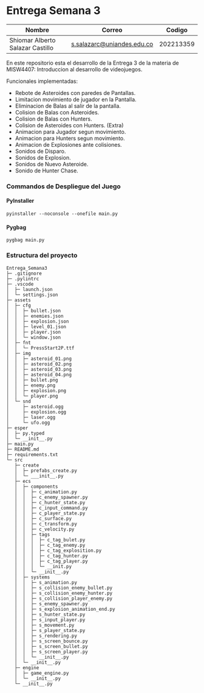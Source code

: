 # Entrega Semana 3

|   Nombre                         |   Correo                      | Codigo    | 
|----------------------------------|-------------------------------|-----------|
| Shiomar Alberto Salazar Castillo | s.salazarc@uniandes.edu.co    | 202213359 |


En este repositorio esta el desarrollo de la Entrega 3 de la materia de MISW4407: Introduccion al desarrollo de videojuegos.

Funcionales implementadas:

* Rebote de Asteroides con paredes de Pantallas.
* Limitacion movimiento de jugador en la Pantalla.
* Eliminacion de Balas al salir de la pantalla.
* Colision de Balas con Asteroides.
* Colision de Balas con Hunters.
* Colision de Asteroides con Hunters. (Extra)
* Animacion para Jugador segun movimiento.
* Animacion para Hunters segun movimiento.
* Animacion de Explosiones ante colisiones.
* Sonidos de Disparo.
* Sonidos de Explosion.
* Sonidos de Nuevo Asteroide.
* Sonido de Hunter Chase.

### Commandos de Despliegue del Juego
#### PyInstaller
```
pyinstaller --noconsole --onefile main.py
```

#### Pygbag
```
pygbag main.py
```


### Estructura del proyecto
```
Entrega_Semana3
├─ .gitignore
├─ .pylintrc
├─ .vscode
│  ├─ launch.json
│  └─ settings.json
├─ assets
│  ├─ cfg
│  │  ├─ bullet.json
│  │  ├─ enemies.json
│  │  ├─ explosion.json
│  │  ├─ level_01.json
│  │  ├─ player.json
│  │  └─ window.json
│  ├─ fnt
│  │  └─ PressStart2P.ttf
│  ├─ img
│  │  ├─ asteroid_01.png
│  │  ├─ asteroid_02.png
│  │  ├─ asteroid_03.png
│  │  ├─ asteroid_04.png
│  │  ├─ bullet.png
│  │  ├─ enemy.png
│  │  ├─ explosion.png
│  │  └─ player.png
│  └─ snd
│     ├─ asteroid.ogg
│     ├─ explosion.ogg
│     ├─ laser.ogg
│     └─ ufo.ogg
├─ esper
│  ├─ py.typed
│  └─ __init__.py
├─ main.py
├─ README.md
├─ requirements.txt
└─ src
   ├─ create
   │  ├─ prefabs_create.py
   │  └─ ___init__.py
   ├─ ecs
   │  ├─ components
   │  │  ├─ c_animation.py
   │  │  ├─ c_enemy_spawner.py
   │  │  ├─ c_hunter_state.py
   │  │  ├─ c_input_command.py
   │  │  ├─ c_player_state.py
   │  │  ├─ c_surface.py
   │  │  ├─ c_transform.py
   │  │  ├─ c_velocity.py
   │  │  ├─ tags
   │  │  │  ├─ c_tag_bulet.py
   │  │  │  ├─ c_tag_enemy.py
   │  │  │  ├─ c_tag_explosition.py
   │  │  │  ├─ c_tag_hunter.py
   │  │  │  ├─ c_tag_player.py
   │  │  │  └─ __init.py
   │  │  └─ __init__.py
   │  ├─ systems
   │  │  ├─ s_animation.py
   │  │  ├─ s_collision_enemy_bullet.py
   │  │  ├─ s_collision_enemy_hunter.py
   │  │  ├─ s_collision_player_enemy.py
   │  │  ├─ s_enemy_spawner.py
   │  │  ├─ s_explosion_animation_end.py
   │  │  ├─ s_hunter_state.py
   │  │  ├─ s_input_player.py
   │  │  ├─ s_movement.py
   │  │  ├─ s_player_state.py
   │  │  ├─ s_rendering.py
   │  │  ├─ s_screen_bounce.py
   │  │  ├─ s_screen_bullet.py
   │  │  ├─ s_screen_player.py
   │  │  └─ __init__.py
   │  └─ __init__.py
   ├─ engine
   │  ├─ game_engine.py
   │  └─ __init__.py
   └─ __init__.py

```